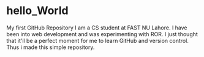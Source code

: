 # hello_World
My first GitHub Repository
I am a CS student at FAST NU Lahore. I have been into web development and was experimenting with ROR.
I just thought that it'll be a perfect moment for me to learn GitHub and version control.
Thus i made this simple repository.
